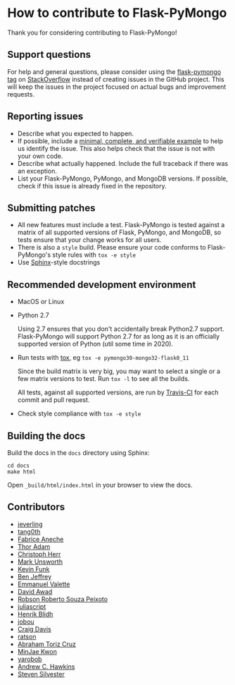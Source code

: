 # How to contribute to Flask-PyMongo

Thank you for considering contributing to Flask-PyMongo!


## Support questions

For help and general questions, please consider using the [flask-pymongo
tag](https://stackoverflow.com/questions/tagged/flask-pymongo) on
[StackOverflow](https://stackoverflow.com/) instead of creating issues in
the GitHub project. This will keep the issues in the project focused on
actual bugs and improvement requests.


## Reporting issues

- Describe what you expected to happen.
- If possible, include a [minimal, complete, and verifiable
  example](https://stackoverflow.com/help/mcve) to help us identify the issue.
  This also helps check that the issue is not with your own code.
- Describe what actually happened. Include the full traceback if there was an
  exception.
- List your Flask-PyMongo, PyMongo, and MongoDB versions. If possible, check if
  this issue is already fixed in the repository.


## Submitting patches

- All new features must include a test. Flask-PyMongo is tested against a
  matrix of all supported versions of Flask, PyMongo, and MongoDB, so tests
  ensure that your change works for all users.
- There is also a `style` build. Please ensure your code conforms to
  Flask-PyMongo's style rules with `tox -e style`
- Use [Sphinx](http://www.sphinx-doc.org/en/master/)-style docstrings


## Recommended development environment

- MacOS or Linux
- Python 2.7

    Using 2.7 ensures that you don't accidentally break Python2.7 support.
    Flask-PyMongo will support Python 2.7 for as long as it is an officially
    supported version of Python (util some time in 2020).

- Run tests with [tox](https://tox.readthedocs.io/en/latest/), eg `tox -e
  pymongo30-mongo32-flask0_11`

    Since the build matrix is very big, you may want to select a single
    or a few matrix versions to test. Run `tox -l` to see all the builds.

    All tests, against all supported versions, are run by
    [Travis-CI](https://travis-ci.org/dcrosta/flask-pymongo) for each commit
    and pull request.

- Check style compliance with `tox -e style`


## Building the docs

Build the docs in the `docs` directory using Sphinx:

    cd docs
    make html

Open `_build/html/index.html` in your browser to view the docs.

## Contributors

- [jeverling](https://github.com/jeverling)
- [tang0th](https://github.com/tang0th)
- [Fabrice Aneche](https://github.com/akhenakh)
- [Thor Adam](https://github.com/thoradam)
- [Christoph Herr](https://github.com/jarus)
- [Mark Unsworth](https://github.com/markunsworth)
- [Kevin Funk](https://github.com/k-funk)
- [Ben Jeffrey](https://github.com/jeffbr13)
- [Emmanuel Valette](https://github.com/karec)
- [David Awad](https://github.com/DavidAwad)
- [Robson Roberto Souza Peixoto](https://github.com/robsonpeixoto)
- [juliascript](https://github.com/juliascript)
- [Henrik Blidh](https://github.com/hbldh)
- [jobou](https://github.com/jbouzekri)
- [Craig Davis](https://github.com/blade2005)
- [ratson](https://github.com/ratson)
- [Abraham Toriz Cruz](https://github.com/categulario)
- [MinJae Kwon](https://github.com/mingrammer)
- [yarobob](https://github.com/yarobob)
- [Andrew C. Hawkins](https://github.com/achawkins)
- [Steven Silvester](https://github.com/blink1073)

